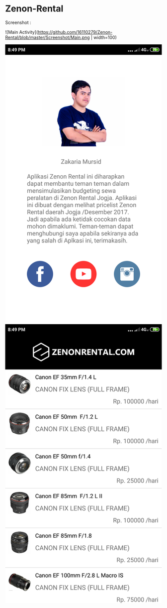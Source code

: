 # Zenon-Rental

Screenshot :

![Main Activity](https://github.com/16110279/Zenon-Rental/blob/master/Screenshot/Main.png | width=100)

![About](https://github.com/16110279/Zenon-Rental/blob/master/Screenshot/About.png)
![Lens Activity](https://github.com/16110279/Zenon-Rental/blob/master/Screenshot/Lens%20Activity.png)
